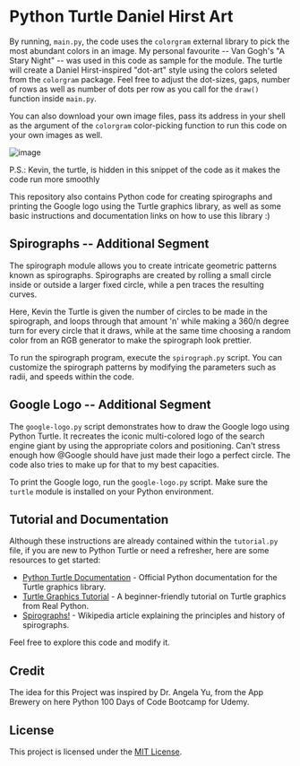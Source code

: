 # Python Turtle Daniel Hirst Art
By running, `main.py`, the code uses the `colorgram` external library to pick the most abundant colors in an image. My personal favourite -- Van Gogh's "A Stary Night" -- was used in this code as sample for the module. The turtle will create a Daniel Hirst-inspired "dot-art" style using the colors seleted from the `colorgram` package. Feel free to adjust the dot-sizes, gaps, number of rows as well as number of dots per row as you call for the `draw()` function inside `main.py`.

You can also download your own image files, pass its address in your shell as the argument of the `colorgram` color-picking function to run this code on your own images as well.

![image](https://github.com/ghubnerr/python-turtle/assets/91924667/531665f4-3ec1-4894-8160-f08db61a4aa3)

P.S.: Kevin, the turtle, is hidden in this snippet of the code as it makes the code run more smoothly

This repository also contains Python code for creating spirographs and printing the Google logo using the Turtle graphics library, as well as some basic instructions and documentation links on how to use this library :)

## Spirographs -- Additional Segment

The spirograph module allows you to create intricate geometric patterns known as spirographs. Spirographs are created by rolling a small circle inside or outside a larger fixed circle, while a pen traces the resulting curves.

Here, Kevin the Turtle is given the number of circles to be made in the spirograph, and loops through that amount 'n' while making a 360/n degree turn for every circle that it draws, while at the same time choosing a random color from an RGB generator to make the spirograph look prettier. 

To run the spirograph program, execute the `spirograph.py` script. You can customize the spirograph patterns by modifying the parameters such as radii, and speeds within the code.

## Google Logo -- Additional Segment

The `google-logo.py` script demonstrates how to draw the Google logo using Python Turtle. It recreates the iconic multi-colored logo of the search engine giant by using the appropriate colors and positioning. Can't stress enough how @Google should have just made their logo a perfect circle. The code also tries to make up for that to my best capacities. 

To print the Google logo, run the `google-logo.py` script. Make sure the `turtle` module is installed on your Python environment.

## Tutorial and Documentation

Although these instructions are already contained within the `tutorial.py` file, if you are new to Python Turtle or need a refresher, here are some resources to get started:

- [Python Turtle Documentation](https://docs.python.org/3/library/turtle.html) - Official Python documentation for the Turtle graphics library.
- [Turtle Graphics Tutorial](https://realpython.com/beginners-guide-python-turtle/) - A beginner-friendly tutorial on Turtle graphics from Real Python.
- [Spirographs!](https://en.wikipedia.org/wiki/Spirograph) - Wikipedia article explaining the principles and history of spirographs.

Feel free to explore this code and modify it.

## Credit

The idea for this Project was inspired by Dr. Angela Yu, from the App Brewery on here Python 100 Days of Code Bootcamp for Udemy.

## License

This project is licensed under the [MIT License](LICENSE).
